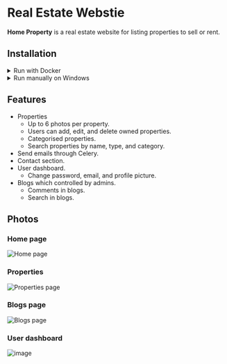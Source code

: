 # Real Estate Webstie

**Home Property** is a real estate website for listing properties to sell or rent. 

## Installation
<details>
<summary>Run with Docker</summary>
 
* First create <code>.env</code> file and set these parameters inside it:
    
```txt
DEBUG=1
EMAIL_HOST=<Your_host>
EMAIL_PORT=<PORT>
DEFAULT_FROM_EMAIL=<SENDER_NAME>
EMAIL_HOST_USER=<YOUR_EMAI>
EMAIL_HOST_PASSWORD=<EMAIL_PASSWORD_OR_APP_PASSWORD>
```
* Build image from <code>Dockerfile</code> with this command:
```bash
docker build .
```
* In the repository's directory open the terminal and run:
```bash
docker-compose up
```
</details>
<details>
<summary>Run manually on Windows</summary>
 
- Use the package manager [pip](https://pip.pypa.io/en/stable/) to install packages.
```bash
pip install -r requirements.txt
```
- Have the RabbitMQ server installed and started on your Windows
- Replace this snippet in <code>home_property_project/setting.py</code> for your database:
```python
DATABASES = {
   "default": {
       "ENGINE": "django.db.backends.sqlite3",
       "NAME": BASE_DIR / "db.sqlite3",
   }
}
```
- Comment out CELERY_BROKER_URL and CELERY_RESULT_BACKEND in settings file.
- To run Celery on Windows run this command in another Terminal in the repository directory:
```bash
celery -A property_advisors worker -l info --pool=solo
```
- This project uses Gmail SMTP service to request a forgotten password and you need to change it in [settings](https://github.com/farshadz1997/real-estate-project/blob/d572149d11695d3bb7904ff4f04b2397288b2853/home_property_project/settings.py#L161) of project to use it.
create a new superuser or use just mine with the following information:  
* Username: admin  
* Password: HomeProperty1234
- Start the server with this command:
```bash
python manage.py runserver
```
</details>

## Features
* Properties
  * Up to 6 photos per property.
  * Users can add, edit, and delete owned properties.
  * Categorised properties.
  * Search properties by name, type, and category.
* Send emails through Celery.
* Contact section.  
* User dashboard.
  * Change password, email, and profile picture.
* Blogs which controlled by admins.
  * Comments in blogs.
  * Search in blogs.

## Photos
### Home page
![Home page](https://user-images.githubusercontent.com/60227955/144056636-122642da-8417-499f-8826-45937a34bd0e.png)
### Properties 
![Properties page](https://user-images.githubusercontent.com/60227955/144057042-d3621f8e-28f8-4a16-855b-510e75e3c51c.png)
### Blogs page
![Blogs page](https://user-images.githubusercontent.com/60227955/144057397-48cae7ed-6f86-474d-8412-706c89bb22b2.png)
### User dashboard
![image](https://user-images.githubusercontent.com/60227955/144057555-501c4369-fae8-42f1-9504-2d00b768f8f3.png)
